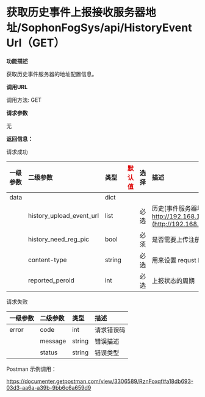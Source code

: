 # 获取历史事件上报接收服务器地址/SophonFogSys/api/HistoryEventUrl（GET）

**功能描述**

获取历史事件服务器的地址配置信息。

**调用URL**

调用方法: GET

**请求参数**

无

 **返回信息：**

请求成功

| 一级参数 | 二级参数                 | 类型   | <font color="#dd0000">默认值</font> | 选择 | 描述                                                         | <font color="#dd0000">举例</font> |
| :------- | :----------------------- | :----- | ----------------------------------- | :--- | :----------------------------------------------------------- | --------------------------------- |
| data     |                          | dict   |                                     |      |                                                              |                                   |
|          | history_upload_event_url | list   |                                     | 必选 | 历史[事件服务器地址列表，格式： [https/](http://192.168.1.100:9828/EventServer/api/SophonFogRelEvent)[http\]://ip:port/api](http://ipport/)[ 。举例：http://192.168.1.100:9828/EventServer/api/](http://192.168.1.100:9828/EventServer/api/SophonFogRelEvent)SophonFogHistoryEvent |                                   |
|          | history_need_reg_pic     | bool   |                                     | 必须 | 是否需要上传注册照片                                         |                                   |
|          | content-type             | string |                                     | 必选 | 用来设置 requst 时以哪一种content type发送，参数为：[json,form-data] |                                   |
|          | reported_peroid          | int    |                                     | 必选 | 上报状态的周期                                               |                                   |

请求失败

| 一级参数 | 二级参数 | 类型   | 描述       |
| :------- | :------- | :----- | :--------- |
| error    | code     | int    | 请求错误码 |
|          | message  | string | 错误描述   |
|          | status   | string | 错误类型   |

Postman 示例调用：

https://documenter.getpostman.com/view/3306589/RznFoxqf#a18db693-03d3-aa6a-a39b-9bb6c6a659d9